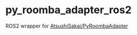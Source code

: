 # py_roomba_adapter_ros2
ROS2 wrapper for [AtsushiSakai/PyRoombaAdapter](https://github.com/AtsushiSakai/PyRoombaAdapter)

